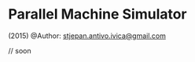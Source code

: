 Parallel Machine Simulator
===============
(2015)
@Author: stjepan.antivo.ivica@gmail.com


// soon
